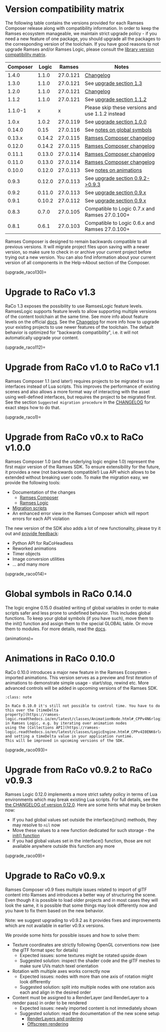 # Version compatibility matrix

The following table contains the versions provided for each Ramses Composer
release along with compatibility information. In order to keep the Ramses ecosystem
manageable, we maintain strict upgrade policy - if you need a new feature of one package,
you should upgrade all the packages to the corresponding version of the toolchain.
If you have good reasons to not upgrade Ramses and/or Ramses Logic, please consult
the [library version compatibility matrix](https://ramses-logic.readthedocs.io/en/latest/readme_ref.html#version-matrix).

|Composer |Logic    | Ramses        | Notes                                                      |
|---------|---------|---------------|------------------------------------------------------------|
|1.4.0    |1.1.0    | 27.0.121      | [Changelog](https://github.com/bmwcarit/ramses-composer/blob/main/CHANGELOG.md#140-python-api-enhancements-various-usability-improvements-and-bugfixes) |
|1.3.0    |1.1.0    | 27.0.121      | See [upgrade section 1.3](upgrade_raco130)                 |
|1.2.0    |1.1.0    | 27.0.121      | [Changelog](https://github.com/bmwcarit/ramses-composer/blob/main/CHANGELOG.md#120-trace-player-weak-links-and-running-python-script-in-gui-application) |
|1.1.2    |1.1.0    | 27.0.121      | See [upgrade section 1.1.2](upgrade_raco112)               |
|1.1.0-1  |x        | x             | Please skip these versions and use 1.1.2 instead           |
|1.0.x    |1.0.2    | 27.0.119      | See [upgrade section 1.0.0](upgrade_raco1)                 |
|0.14.0   |0.15     | 27.0.116      | See [notes on global symbols](upgrade_raco014)             |
|0.13.x   |0.14.2   | 27.0.115      | [Ramses Composer changelog](https://github.com/bmwcarit/ramses-composer/blob/main/CHANGELOG.md) |
|0.12.0   |0.14.2   | 27.0.115      | [Ramses Composer changelog](https://github.com/bmwcarit/ramses-composer/blob/main/CHANGELOG.md) |
|0.11.1   |0.13.0   | 27.0.114      | [Ramses Composer changelog](https://github.com/bmwcarit/ramses-composer/blob/main/CHANGELOG.md) |
|0.11.0   |0.13.0   | 27.0.114      | [Ramses Composer changelog](https://github.com/bmwcarit/ramses-composer/blob/main/CHANGELOG.md) |
|0.10.0   |0.12.0   | 27.0.113      | See [notes on animations](animations)                      |
|0.9.3    |0.12.0   | 27.0.113      | See [upgrade section 0.9.2->0.9.3](upgrade_raco093)        |
|0.9.2    |0.11.0   | 27.0.113      | See [upgrade section 0.9.x](upgrade_raco09)                |
|0.9.1    |0.10.2   | 27.0.112      | See [upgrade section 0.9.x](upgrade_raco09)                |
|0.8.3    |0.7.0    | 27.0.105      | Compatible to Logic 0.7.x and Ramses 27.0.100+             |
|0.8.1    |0.6.1    | 27.0.103      | Compatible to Logic 0.6.x and Ramses 27.0.100+             |

Ramses Composer is designed to remain backwards compatible to all previous versions. It will migrate project files upon saving with
a newer version, so make sure to check in or archive your current project before trying out a new version.
You can also find information about your current version of all components in the Help->About section of the Composer.

(upgrade_raco130)=
# Upgrade to RaCo v1.3

RaCo 1.3 exposes the possibility to use RamsesLogic feature levels. RamsesLogic supports feature
levels to allow supporting multiple versions of the content toolchain at the same time.
See more info about feature levels on the official [docs](https://ramses-logic.readthedocs.io/en/latest/api.html#file-compatibility).
See the [Changelog](https://github.com/bmwcarit/ramses-composer/blob/main/CHANGELOG.md#130-ramses-logic-feature-level-2-support-relinking-search-function-ui-improvements) for
more info how to upgrade your existing projects to use newer features of the toolchain.
The default behavior is optimized for "backwards compatibility", i.e. it will not
automatically upgrade your content.

(upgrade_raco112)=
# Upgrade from RaCo v1.0 to RaCo v1.1

Ramses Composer 1.1 (and later!) requires projects to be migrated to use interfaces instead of Lua scripts.
This improves the performance of existing scenes and also allows a more format way of interacting
with the asset using well-defined interfaces, but requires the project to be migrated first.
See the section ``Suggested migration procedure`` in the
[CHANGELOG](https://github.com/bmwcarit/ramses-composer/blob/main/CHANGELOG.md#110-lua-interfaces-various-ui-improvements)
for exact steps how to do that.

(upgrade_raco1)=
# Upgrade from RaCo v0.x to RaCo v1.0.0

Ramses Composer 1.0 (and the underlying logic engine 1.0) represent the first major version of the Ramses SDK.
To ensure extensibility for the future, it provides a new (not backwards compatible!) Lua API which allows to be
extended without breaking user code. To make the migration easy, we provide the following tools:
* Documentation of the changes
    * [Ramses Composer](https://github.com/bmwcarit/ramses-composer/blob/main/CHANGELOG.md#100-ramses-logic-1x-python-api-timer-new-animations)
    * [Ramses Logic](https://ramses-logic.readthedocs.io/en/latest/changelog_ref.html#v1-0-0)
* [Migration scripts](https://github.com/bmwcarit/ramses-logic/tree/master/tools/migrate)
* An enhanced error view in the Ramses Composer which will report errors for each API violation

The new version of the SDK also adds a lot of new functionality, please try it out and [provide feedback](https://ramses-sdk.readthedocs.io/en/latest/community.html):
* Python API for RaCoHeadless
* Reworked animations
* Timer objects
* Image conversion utilities
* ... and many more

(upgrade_raco014)=
# Global symbols in RaCo 0.14.0

The logic engine 0.15.0 disabled writing of global variables in order to make scripts safer
and less prone to undefined behavior. This includes global functions. To keep your global
symbols (if you have such), move them to the init() function and assign them to the
special GLOBAL table. Or move them to modules. For more details, read the
[docs](https://ramses-logic.readthedocs.io/en/latest/lua_syntax.html#global-variables-and-the-init-function).

(animations)=
# Animations in RaCo 0.10.0

RaCo 0.10.0 introduces a major new feature in the Ramses Ecosystem - imported animations.
This version serves as a preview and first iteration of animations to demonstrate simple
usage - start/stop, rewind etc. More advanced controls will be added in upcoming versions of
the Ramses SDK.

```{admonition} Time
:class: note

In RaCo 0.10.0 it's still not possible to control time. You have to do this over the [timeDelta
property](https://ramses-logic.readthedocs.io/en/latest/classes/AnimationNode.html#_CPPv4N6rlogic13AnimationNodeE) in Ramses Logic, e.g. by iterating over animation nodes
using the [Collections API](https://ramses-logic.readthedocs.io/en/latest/classes/LogicEngine.html#_CPPv4I0ENK6rlogic11LogicEngine13getCollectionE10CollectionI1TEv) and setting a timeDelta value in your application runtime.
This will be improved in upcoming versions of the SDK.
```

(upgrade_raco093)=
# Upgrade from RaCo v0.9.2 to RaCo v0.9.3

Ramses Logic 0.12.0 implements a more strict safety policy in terms of Lua environments which may break existing Lua scripts.
For full details, see the [the CHANGELOG of version 0.12.0](https://ramses-logic.readthedocs.io/en/latest/changelog_ref.html#v0-12-0).
Here are some hints what may be broken now:
* If you had global values set outside the interface()/run() methods, they may resolve to `nil` now
* Move these values to a new function dedicated for such storage - the [init() function](https://ramses-logic.readthedocs.io/en/v0.11.0/lua_syntax.html#global-variables-and-the-init-function)
* If you had global values set in the interface() function, those are not available anywhere outside this function any more

(upgrade_raco09)=
# Upgrade to RaCo v0.9.x

Ramses Composer v0.9 fixes multiple issues related to import of glTF content into Ramses and introduces a better way
of structuring the scene. Even though it is possible to load older projects and in most cases they will look the same,
it is possible that some things may look differently now and you have to fix them based on the new behavior.

Note: we suggest upgrading to v0.9.2 as it provides fixes and improvements which are not available in earlier v0.9.x versions.

We provide some hints for possible issues and how to solve them:

* Texture coordinates are strictly following OpenGL conventions now (see the glTF format spec for details)
    * Expected issues: some textures might be rotated upside down
    * Suggested solution: inspect the shader code and the glTF meshes to make sure UVs match texel orientation
* Rotation with multiple axes works correctly now
    * Expected issues: nodes with more than one axis of rotation might look differently
    * Suggested solution: split into multiple nodes with one rotation axis each and align in the desired order
* Content must be assigned to a RenderLayer (and RenderLayer to a render pass) in order to be rendered
    * Expected issues: newly imported content is not immediately shown
    * Suggested solution: read the documentation of the new scene setup
        * [RenderLayers and ordering](https://github.com/bmwcarit/ramses-composer-docs/blob/master/basics/ordering/README.md)
        * [Offscreen rendering](https://github.com/bmwcarit/ramses-composer-docs/blob/master/basics/offscreen/README.md)
